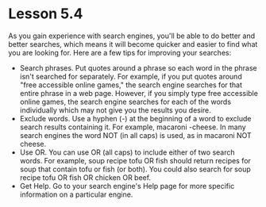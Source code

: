 # Lesson 5.4

As you gain experience with search engines, you'll be able to do better
and better searches, which means it will become quicker and easier to
find what you are looking for. Here are a few tips for improving your
searches:

- Search phrases. Put quotes around a phrase so each word in the
    phrase isn't searched for separately. For example, if you put
    quotes around "free accessible online games," the search engine
    searches for that entire phrase in a web page. However, if you
    simply type free accessible online games, the search engine searches
    for each of the words individually which may not give you the
    results you desire.
- Exclude words. Use a hyphen (-) at the beginning of a word to
    exclude search results containing it. For example, macaroni -cheese.
    In many search engines the word NOT (in all caps) is used, as in
    macaroni NOT cheese.
- Use OR. You can use OR (all caps) to include either of two search
    words. For example, soup recipe tofu OR fish should return recipes
    for soup that contain tofu or fish (or both). You could also search
    for soup recipe tofu OR fish OR chicken OR beef.
- Get Help. Go to your search engine's Help page for more specific
    information on a particular engine.
